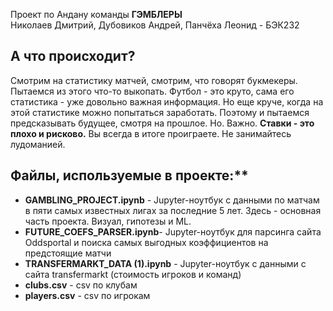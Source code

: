 Проект по Андану команды **ГЭМБЛЕРЫ**  
Николаев Дмитрий, Дубовиков Андрей, Панчёха Леонид - БЭК232

## А что происходит?

Смотрим на статистику матчей, смотрим, что говорят букмекеры. Пытаемся из этого что-то выкопать. Футбол - это круто, сама его статистика - уже довольно важная информация. Но еще круче, когда на этой статистике можно попытаться заработать. Поэтому и пытаемся предсказывать будущее, смотря на прошлое. Но. Важно. **Ставки - это плохо и рисково.** Вы всегда в итоге проиграете. Не занимайтесь лудоманией.

## Файлы, используемые в проекте:**

- **GAMBLING_PROJECT.ipynb** - Jupyter-ноутбук c данными по матчам в пяти самых известных лигах за последние 5 лет. Здесь - основная часть проекта. Визуал, гипотезы и ML. 
- **FUTURE_COEFS_PARSER.ipynb**- Jupyter-ноутбук для парсинга сайта Oddsportal и поиска самых выгодных коэффициентов на предстоящие матчи
- **TRANSFERMARKT_DATA (1).ipynb** - Jupyter-ноутбук с данными с сайта transfermarkt (стоимость игроков и команд)
- **clubs.csv** - csv по клубам
- **players.csv** - csv по игрокам                                                                                            
